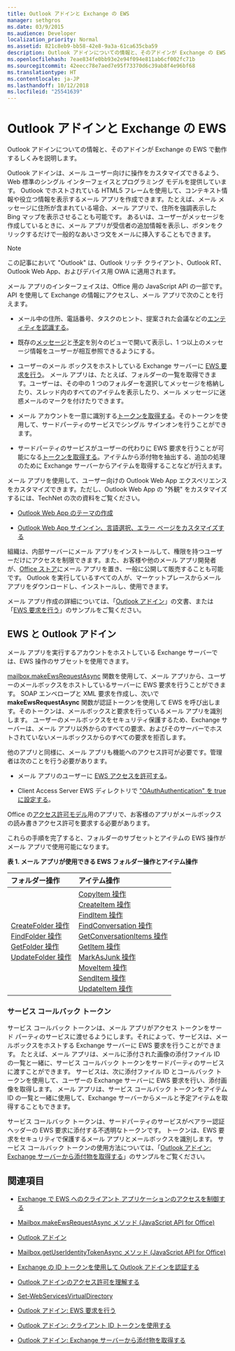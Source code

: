 ```yaml
---
title: Outlook アドインと Exchange の EWS
manager: sethgros
ms.date: 03/9/2015
ms.audience: Developer
localization_priority: Normal
ms.assetid: 821c8eb9-bb58-42e8-9a3a-61ca635cba59
description: Outlook アドインについての情報と、そのアドインが Exchange の EWS で動作するしくみを説明します。
ms.openlocfilehash: 7eae834fe0bb93e2e94f094e811ab6cf002fc71b
ms.sourcegitcommit: 42eecc78e7aed7e95f73370d6c39ab8f4e96bf68
ms.translationtype: HT
ms.contentlocale: ja-JP
ms.lasthandoff: 10/12/2018
ms.locfileid: "25541639"
---
```

# <a name="outlook-add-ins-and-ews-in-exchange"></a>Outlook アドインと Exchange の EWS

Outlook アドインについての情報と、そのアドインが Exchange の EWS で動作するしくみを説明します。

Outlook アドインは、メール ユーザー向けに操作をカスタマイズできるよう、Web 標準のシングル インターフェイスとプログラミング モデルを提供しています。 Outlook でホストされている HTML5 フレームを使用して、コンテキスト情報や役立つ情報を表示するメール アプリを作成できます。たとえば、メール メッセージに住所が含まれている場合、メール アプリで、住所を強調表示した Bing マップを表示させることも可能です。 あるいは、ユーザーがメッセージを作成しているときに、メール アプリが受信者の追加情報を表示し、ボタンをクリックするだけで一般的なあいさつ文をメールに挿入することもできます。

> [!NOTE]
> この記事において "Outlook" は、Outlook リッチ クライアント、Outlook RT、Outlook Web App、およびデバイス用 OWA に適用されます。

メール アプリのインターフェイスは、Office 用の JavaScript API の一部です。API を使用して Exchange の情報にアクセスし、メール アプリで次のことを行えます。

- メール中の住所、電話番号、タスクのヒント、提案された会議などの[エンティティを認識する](http://msdn.microsoft.com/library/a6b0904b-afe9-4882-9136-3d8cfd57fcf8%28Office.15%29.aspx)。

- 既存の[メッセージ](http://msdn.microsoft.com/library/d0bca550-70c3-457c-85f8-e19b39e3b892%28Office.15%29.aspx)と[予定](http://msdn.microsoft.com/library/6cfbc29d-8581-474e-9a8b-510471e4bf8b%28Office.15%29.aspx)を別々のビューで開いて表示し、1 つ以上のメッセージ情報をユーザーが相互参照できるようにする。

- ユーザーのメール ボックスをホストしている Exchange サーバーに [EWS 要求を行う](http://msdn.microsoft.com/library/2ec380e0-4a67-4146-92a6-6a39f65dc6f2%28Office.15%29.aspx)。 メール アプリは、たとえば、フォルダーの一覧を取得できます。ユーザーは、その中の 1 つのフォルダーを選択してメッセージを格納したり、スレッド内のすべてのアイテムを表示したり、メール メッセージに迷惑メールのマークを付けたりできます。

- メール アカウントを一意に識別する[トークンを取得する](http://msdn.microsoft.com/library/c658518b-6867-41a0-99cf-810303e4c539%28Office.15%29.aspx)。そのトークンを使用して、サードパーティのサービスでシングル サインオンを行うことができます。

- サードパーティのサービスがユーザーの代わりに EWS 要求を行うことが可能になる[トークンを取得する](http://msdn.microsoft.com/library/c658518b-6867-41a0-99cf-810303e4c539%28Office.15%29.aspx)。アイテムから添付物を抽出する、追加の処理のために Exchange サーバーからアイテムを取得することなどが行えます。

メール アプリを使用して、ユーザー向けの Outlook Web App エクスペリエンスをカスタマイズできます。ただし、Outlook Web App の "外観" をカスタマイズするには、TechNet の次の資料をご覧ください。

- [Outlook Web App のテーマの作成](http://technet.microsoft.com/en-us/library/bb201700%28v=exchg.150%29.aspx)

- [Outlook Web App サインイン、言語選択、エラー ページをカスタマイズする](http://technet.microsoft.com/en-us/library/ee633483%28v=exchg.150%29.aspx)

組織は、内部サーバーにメール アプリをインストールして、権限を持つユーザーだけにアクセスを制限できます。また、お客様や他のメール アプリ開発者が、[Office ストア](http://office.microsoft.com/store/)にメール アプリを置き、一般に公開して販売することも可能です。 Outlook を実行しているすべての人が、マーケットプレースからメール アプリをダウンロードし、インストールし、使用できます。

メール アプリ作成の詳細については、「[Outlook アドイン](/outlook/add-ins)」の文書、または「[EWS 要求を行う](http://code.msdn.microsoft.com/exchange/Mail-apps-for-Outlook-Make-770b2528)」のサンプルをご覧ください。

## <a name="ews-and-outlook-add-ins"></a>EWS と Outlook アドイン

メール アプリを実行するアカウントをホストしている Exchange サーバーでは、EWS 操作のサブセットを使用できます。

[mailbox.makeEwsRequestAsync](http://msdn.microsoft.com/library/2ec380e0-4a67-4146-92a6-6a39f65dc6f2%28Office.15%29.aspx) 関数を使用して、メール アプリから、ユーザーのメールボックスをホストしているサーバーに EWS 要求を行うことができます。 SOAP エンベロープと XML 要求を作成し、次いで **makeEwsRequestAsync** 関数が認証トークンを使用して EWS を呼び出します。そのトークンは、メールボックスと要求を行っているメール アプリを識別します。 ユーザーのメールボックスをセキュリティ保護するため、Exchange サーバーは、メール アプリ以外からのすべての要求、およびそのサーバーでホストされていないメールボックスからのすべての要求を拒否します。

他のアプリと同様に、メール アプリも機能へのアクセス許可が必要です。管理者は次のことを行う必要があります。

- メール アプリのユーザーに [EWS アクセスを許可する](controlling-client-application-access-to-ews-in-exchange.md)。

- Client Access Server EWS ディレクトリで ["OAuthAuthentication" を true に設定する](http://technet.microsoft.com/en-us/library/aa997233%28v=exchg.150%29.aspx)。

Office の[アクセス許可モデル](how-to-set-folder-permissions-for-another-user-by-using-ews-in-exchange.md)用のアプリで、お客様のアプリがメールボックスの読み書きアクセス許可を要求する必要があります。

これらの手順を完了すると、フォルダーのサブセットとアイテムの EWS 操作がメール アプリで使用可能になります。

**表 1. メール アプリが使用できる EWS フォルダー操作とアイテム操作**

|**フォルダー操作**|**アイテム操作**|
|:-----|:-----|
|[CreateFolder 操作](http://msdn.microsoft.com/library/6f6c334c-b190-4e55-8f0a-38f2a018d1b3%28Office.15%29.aspx) <br/> [FindFolder 操作](http://msdn.microsoft.com/library/7a9855aa-06cc-45ba-ad2a-645c15b7d031%28Office.15%29.aspx) <br/> [GetFolder 操作](http://msdn.microsoft.com/library/355bcf93-dc71-4493-b177-622afac5fdb9%28Office.15%29.aspx) <br/> [UpdateFolder 操作](http://msdn.microsoft.com/library/3494c996-b834-4813-b1ca-d99642d8b4e7%28Office.15%29.aspx) <br/> |[CopyItem 操作](http://msdn.microsoft.com/library/bcc68f9e-d511-4c29-bba6-ed535524624a%28Office.15%29.aspx) <br/> [CreateItem 操作](http://msdn.microsoft.com/library/78a52120-f1d0-4ed7-8748-436e554f75b6%28Office.15%29.aspx) <br/> [FindItem 操作](http://msdn.microsoft.com/library/ebad6aae-16e7-44de-ae63-a95b24539729%28Office.15%29.aspx) <br/> [FindConversation 操作](http://msdn.microsoft.com/library/2384908a-c203-45b6-98aa-efd6a4c23aac%28Office.15%29.aspx) <br/> [GetConversationItems 操作](http://msdn.microsoft.com/library/8ae00a99-b37b-4194-829c-fe300db6ab99%28Office.15%29.aspx) <br/> [GetItem 操作](http://msdn.microsoft.com/library/e3590b8b-c2a7-4dad-a014-6360197b68e4%28Office.15%29.aspx) <br/> [MarkAsJunk 操作](http://msdn.microsoft.com/library/1f71f04d-56a9-4fee-a4e7-d1034438329e%28Office.15%29.aspx) <br/> [MoveItem 操作](http://msdn.microsoft.com/library/dcf40fa7-7796-4a5c-bf5b-7a509a18d208%28Office.15%29.aspx) <br/> [SendItem 操作](http://msdn.microsoft.com/library/337b89ef-e1b7-45ed-92f3-8abe4200e4c7%28Office.15%29.aspx) <br/> [UpdateItem 操作](http://msdn.microsoft.com/library/5d027523-e0bc-4da2-b60b-0cb9fc1fdfe4%28Office.15%29.aspx) <br/> |

### <a name="service-callback-tokens"></a>サービス コールバック トークン

サービス コールバック トークンは、メール アプリがアクセス トークンをサード パーティのサービスに渡せるようにします。それによって、サービスは、メールボックスをホストする Exchange サーバーに EWS 要求を行うことができます。 たとえば、メール アプリは、メールに添付された画像の添付ファイル ID の一覧と一緒に、サービス コールバック トークンをサードパーティのサービスに渡すことができます。 サービスは、次に添付ファイル ID とコールバック トークンを使用して、ユーザーの Exchange サーバーに EWS 要求を行い、添付画像を取得します。 メール アプリは、サービス コールバック トークンをアイテム ID の一覧と一緒に使用して、Exchange サーバーからメールと予定アイテムを取得することもできます。

サービス コールバック トークンは、サードパーティのサービスがベアラー認証ヘッダーの EWS 要求に添付する不透明なトークンです。 トークンは、EWS 要求をセキュリティで保護するメール アプリとメールボックスを識別します。 サービス コールバック トークンの使用方法については、「[Outlook アドイン: Exchange サーバーから添付物を取得する](http://code.msdn.microsoft.com/exchange/Mail-apps-for-Office-Get-38babdc9)」のサンプルをご覧ください。

## <a name="see-also"></a>関連項目


- [Exchange で EWS へのクライアント アプリケーションのアクセスを制御する](controlling-client-application-access-to-ews-in-exchange.md)

- [Mailbox.makeEwsRequestAsync メソッド (JavaScript API for Office)](http://msdn.microsoft.com/library/2ec380e0-4a67-4146-92a6-6a39f65dc6f2%28Office.15%29.aspx)

- [Outlook アドイン](https://docs.microsoft.com/outlook/add-ins)

- [Mailbox.getUserIdentityTokenAsync メソッド (JavaScript API for Office)](http://msdn.microsoft.com/library/c658518b-6867-41a0-99cf-810303e4c539%28Office.15%29.aspx)

- [Exchange の ID トークンを使用して Outlook アドインを認証する](http://msdn.microsoft.com/library/c0520a1e-d9ba-495a-a99f-6816d7d2a23e%28Office.15%29.aspx)

- [Outlook アドインのアクセス許可を理解する](https://docs.microsoft.com/en-us/outlook/add-ins/understanding-outlook-add-in-permissions)

- [Set-WebServicesVirtualDirectory](http://technet.microsoft.com/en-us/library/aa997233%28v=exchg.150%29.aspx)

- [Outlook アドイン: EWS 要求を行う](http://code.msdn.microsoft.com/office/Mail-apps-for-Outlook-Make-770b2528)

- [Outlook アドイン: クライアント ID トークンを使用する](http://code.msdn.microsoft.com/Mail-apps-for-Outlook-Use-b20a66b6)

- [Outlook アドイン: Exchange サーバーから添付物を取得する](http://code.msdn.microsoft.com/office/Mail-apps-for-Office-Get-38babdc9)
